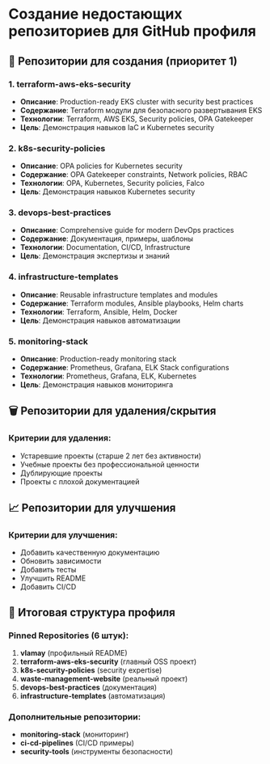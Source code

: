 # Создание недостающих репозиториев для GitHub профиля

## 🎯 **Репозитории для создания (приоритет 1)**

### 1. **terraform-aws-eks-security**
- **Описание**: Production-ready EKS cluster with security best practices
- **Содержание**: Terraform модули для безопасного развертывания EKS
- **Технологии**: Terraform, AWS EKS, Security policies, OPA Gatekeeper
- **Цель**: Демонстрация навыков IaC и Kubernetes security

### 2. **k8s-security-policies**
- **Описание**: OPA policies for Kubernetes security
- **Содержание**: OPA Gatekeeper constraints, Network policies, RBAC
- **Технологии**: OPA, Kubernetes, Security policies, Falco
- **Цель**: Демонстрация навыков Kubernetes security

### 3. **devops-best-practices**
- **Описание**: Comprehensive guide for modern DevOps practices
- **Содержание**: Документация, примеры, шаблоны
- **Технологии**: Documentation, CI/CD, Infrastructure
- **Цель**: Демонстрация экспертизы и знаний

### 4. **infrastructure-templates**
- **Описание**: Reusable infrastructure templates and modules
- **Содержание**: Terraform modules, Ansible playbooks, Helm charts
- **Технологии**: Terraform, Ansible, Helm, Docker
- **Цель**: Демонстрация навыков автоматизации

### 5. **monitoring-stack**
- **Описание**: Production-ready monitoring stack
- **Содержание**: Prometheus, Grafana, ELK Stack configurations
- **Технологии**: Prometheus, Grafana, ELK, Kubernetes
- **Цель**: Демонстрация навыков мониторинга

## 🗑️ **Репозитории для удаления/скрытия**

### Критерии для удаления:
- Устаревшие проекты (старше 2 лет без активности)
- Учебные проекты без профессиональной ценности
- Дублирующие проекты
- Проекты с плохой документацией

## 📈 **Репозитории для улучшения**

### Критерии для улучшения:
- Добавить качественную документацию
- Обновить зависимости
- Добавить тесты
- Улучшить README
- Добавить CI/CD

## 🎯 **Итоговая структура профиля**

### Pinned Repositories (6 штук):
1. **vlamay** (профильный README)
2. **terraform-aws-eks-security** (главный OSS проект)
3. **k8s-security-policies** (security expertise)
4. **waste-management-website** (реальный проект)
5. **devops-best-practices** (документация)
6. **infrastructure-templates** (автоматизация)

### Дополнительные репозитории:
- **monitoring-stack** (мониторинг)
- **ci-cd-pipelines** (CI/CD примеры)
- **security-tools** (инструменты безопасности)
